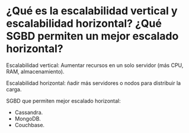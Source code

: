 # ¿Qué es la escalabilidad vertical y escalabilidad horizontal? ¿Qué SGBD permiten un mejor escalado horizontal?

Escalabilidad vertical: Aumentar recursos en un solo servidor (más CPU, RAM, almacenamiento).

Escalabilidad horizontal: ñadir más servidores o nodos para distribuir la carga.

SGBD que permiten mejor escalado horizontal:
* Cassandra.
* MongoDB.
* Couchbase.
